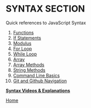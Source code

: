 # SYNTAX SECTION

Quick references to JavaScript Syntax


1. [Functions](functions.md)
1. [If Statements](if-conditional.md)
1. [Modulus](modulus.md)
1. [For Loop](for-loop.md)
1. [While Loop](while-loop.md)
1. [Array](array.md)
1. [Array Methods](array-methods.md)
1. [String Methods](string-methods.md)
1. [Command Line Basics](command-line-basics.md)
1. [Git and Github Navigation](git-github-basics.md)

**[Syntax Videos & Explanations](https://github.com/10-3-pursuit/10-3-resources/blob/main/javascript-essentials.md)**


[Home](https://github.com/10-3-pursuit/10-3-resources/tree/main)